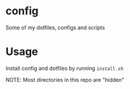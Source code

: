 # config
Some of my dotfiles, configs and scripts

# Usage
Install config and dotfiles by running `install.sh`

NOTE: Most directories in this repo are "hidden"

